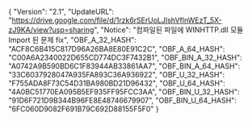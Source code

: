 {
  "Version": "2.1",
  "UpdateURL": "https://drive.google.com/file/d/1rzk6rSErUoLJIshVflnWEzT_5X-zJ9KA/view?usp=sharing",
  "Notice": "컴파일된 파일에 WINHTTP.dll 모듈 Import 된 문제 fix",
  "OBF_A_32_HASH": "ACF8C6B415C817D96A26BA8E80E91C2C",
  "OBF_A_64_HASH": "C00A6A2340022D655CD774DC3F7432B1",
  "OBF_BIN_A_32_HASH": "A0742A9B590BD6C1F83944AB33861AA7",
  "OBF_BIN_A_64_HASH": "33C6037928047A935FA893C36A936922",
  "OBF_U_32_HASH": "F755ADA8F73C54D31BA980BD21D96432",
  "OBF_U_64_HASH": "4A0BC51770EA095B5EF935FF95FCC3AA",
  "OBF_BIN_U_32_HASH": "91D6F721D9B344B96FE8E48746679907",
  "OBF_BIN_U_64_HASH": "6FC060D9082F691B79C692D88155F5F0"
}
